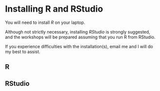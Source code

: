 # Installing R and RStudio

You will need to install *R* on your laptop.

Although not strictly necessary, installing *RStudio* is strongly suggested, and the workshops will be prepared assuming that you run R from RStudio.

If you experience difficulties with the installation(s), email me and I will do my best to assist.

## R

## RStudio
